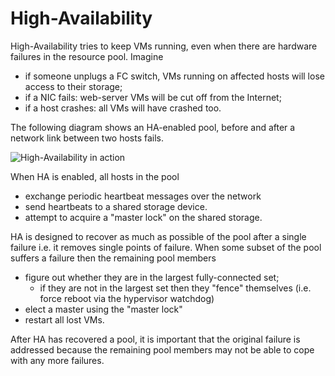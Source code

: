 High-Availability
=================

High-Availability tries to keep VMs running, even when there are hardware
failures in the resource pool. Imagine

- if someone unplugs a FC switch, VMs running on affected hosts will lose
  access to their storage;
- if a NIC fails: web-server VMs will be cut off from the Internet;
- if a host crashes: all VMs will have crashed too.

The following diagram shows an HA-enabled pool, before and after a network
link between two hosts fails.

![High-Availability in action](http://xapi-project.github.io/xapi-project/doc/features/ha.png)

When HA is enabled, all hosts in the pool
- exchange periodic heartbeat messages over the network
- send heartbeats to a shared storage device.
- attempt to acquire a "master lock" on the shared storage.

HA is designed to recover as much as possible of the pool after a single failure
i.e. it removes single points of failure. When some subset of the pool suffers
a failure then the remaining pool members
- figure out whether they are in the largest fully-connected set;
  - if they are not in the largest set then they "fence" themselves (i.e.
    force reboot via the hypervisor watchdog)
- elect a master using the "master lock"
- restart all lost VMs.

After HA has recovered a pool, it is important that the original failure is
addressed because the remaining pool members may not be able to cope with
any more failures.
